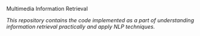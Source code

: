 Multimedia Information Retrieval

_This repository contains the code implemented as a part of understanding information retrieval practically and apply NLP techniques._
